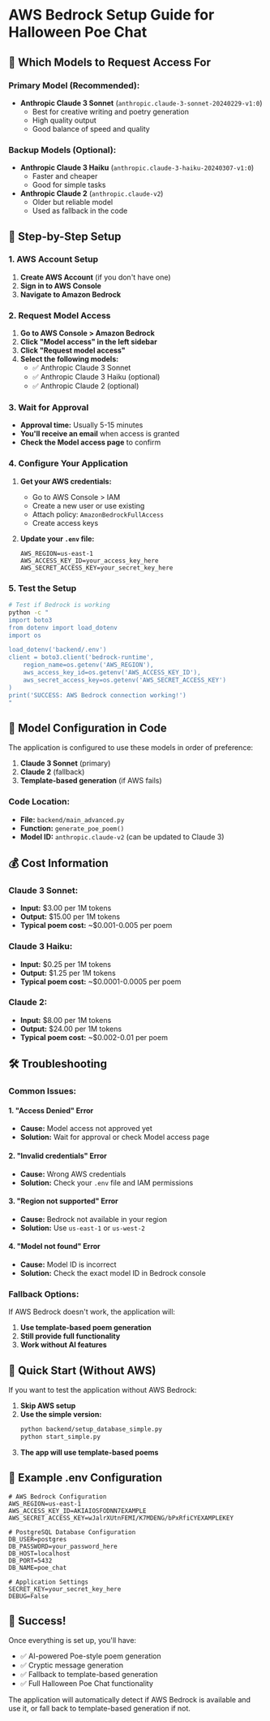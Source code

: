 # AWS Bedrock Setup Guide for Halloween Poe Chat

## 🤖 Which Models to Request Access For

### **Primary Model (Recommended):**
- **Anthropic Claude 3 Sonnet** (`anthropic.claude-3-sonnet-20240229-v1:0`)
  - Best for creative writing and poetry generation
  - High quality output
  - Good balance of speed and quality

### **Backup Models (Optional):**
- **Anthropic Claude 3 Haiku** (`anthropic.claude-3-haiku-20240307-v1:0`)
  - Faster and cheaper
  - Good for simple tasks
- **Anthropic Claude 2** (`anthropic.claude-v2`)
  - Older but reliable model
  - Used as fallback in the code

## 🚀 Step-by-Step Setup

### 1. AWS Account Setup
1. **Create AWS Account** (if you don't have one)
2. **Sign in to AWS Console**
3. **Navigate to Amazon Bedrock**

### 2. Request Model Access
1. **Go to AWS Console > Amazon Bedrock**
2. **Click "Model access" in the left sidebar**
3. **Click "Request model access"**
4. **Select the following models:**
   - ✅ Anthropic Claude 3 Sonnet
   - ✅ Anthropic Claude 3 Haiku (optional)
   - ✅ Anthropic Claude 2 (optional)

### 3. Wait for Approval
- **Approval time:** Usually 5-15 minutes
- **You'll receive an email** when access is granted
- **Check the Model access page** to confirm

### 4. Configure Your Application
1. **Get your AWS credentials:**
   - Go to AWS Console > IAM
   - Create a new user or use existing
   - Attach policy: `AmazonBedrockFullAccess`
   - Create access keys

2. **Update your `.env` file:**
   ```env
   AWS_REGION=us-east-1
   AWS_ACCESS_KEY_ID=your_access_key_here
   AWS_SECRET_ACCESS_KEY=your_secret_key_here
   ```

### 5. Test the Setup
```bash
# Test if Bedrock is working
python -c "
import boto3
from dotenv import load_dotenv
import os

load_dotenv('backend/.env')
client = boto3.client('bedrock-runtime', 
    region_name=os.getenv('AWS_REGION'),
    aws_access_key_id=os.getenv('AWS_ACCESS_KEY_ID'),
    aws_secret_access_key=os.getenv('AWS_SECRET_ACCESS_KEY')
)
print('SUCCESS: AWS Bedrock connection working!')
"
```

## 🔧 Model Configuration in Code

The application is configured to use these models in order of preference:

1. **Claude 3 Sonnet** (primary)
2. **Claude 2** (fallback)
3. **Template-based generation** (if AWS fails)

### Code Location:
- **File:** `backend/main_advanced.py`
- **Function:** `generate_poe_poem()`
- **Model ID:** `anthropic.claude-v2` (can be updated to Claude 3)

## 💰 Cost Information

### **Claude 3 Sonnet:**
- **Input:** $3.00 per 1M tokens
- **Output:** $15.00 per 1M tokens
- **Typical poem cost:** ~$0.001-0.005 per poem

### **Claude 3 Haiku:**
- **Input:** $0.25 per 1M tokens
- **Output:** $1.25 per 1M tokens
- **Typical poem cost:** ~$0.0001-0.0005 per poem

### **Claude 2:**
- **Input:** $8.00 per 1M tokens
- **Output:** $24.00 per 1M tokens
- **Typical poem cost:** ~$0.002-0.01 per poem

## 🛠️ Troubleshooting

### Common Issues:

#### 1. "Access Denied" Error
- **Cause:** Model access not approved yet
- **Solution:** Wait for approval or check Model access page

#### 2. "Invalid credentials" Error
- **Cause:** Wrong AWS credentials
- **Solution:** Check your `.env` file and IAM permissions

#### 3. "Region not supported" Error
- **Cause:** Bedrock not available in your region
- **Solution:** Use `us-east-1` or `us-west-2`

#### 4. "Model not found" Error
- **Cause:** Model ID is incorrect
- **Solution:** Check the exact model ID in Bedrock console

### Fallback Options:
If AWS Bedrock doesn't work, the application will:
1. **Use template-based poem generation**
2. **Still provide full functionality**
3. **Work without AI features**

## 🎯 Quick Start (Without AWS)

If you want to test the application without AWS Bedrock:

1. **Skip AWS setup**
2. **Use the simple version:**
   ```bash
   python backend/setup_database_simple.py
   python start_simple.py
   ```
3. **The app will use template-based poems**

## 📝 Example .env Configuration

```env
# AWS Bedrock Configuration
AWS_REGION=us-east-1
AWS_ACCESS_KEY_ID=AKIAIOSFODNN7EXAMPLE
AWS_SECRET_ACCESS_KEY=wJalrXUtnFEMI/K7MDENG/bPxRfiCYEXAMPLEKEY

# PostgreSQL Database Configuration
DB_USER=postgres
DB_PASSWORD=your_password_here
DB_HOST=localhost
DB_PORT=5432
DB_NAME=poe_chat

# Application Settings
SECRET_KEY=your_secret_key_here
DEBUG=False
```

## 🎉 Success!

Once everything is set up, you'll have:
- ✅ AI-powered Poe-style poem generation
- ✅ Cryptic message generation
- ✅ Fallback to template-based generation
- ✅ Full Halloween Poe Chat functionality

The application will automatically detect if AWS Bedrock is available and use it, or fall back to template-based generation if not.
